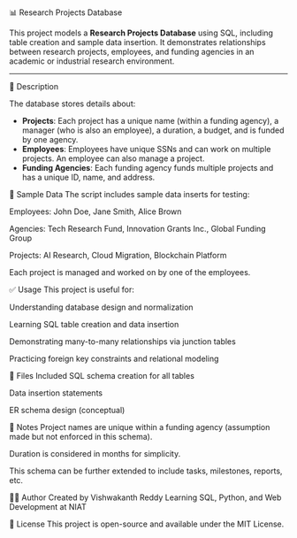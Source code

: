 📊 Research Projects Database

This project models a **Research Projects Database** using SQL, including table creation and sample data insertion. It demonstrates relationships between research projects, employees, and funding agencies in an academic or industrial research environment.

---

 🧩 Description

The database stores details about:

- **Projects**: Each project has a unique name (within a funding agency), a manager (who is also an employee), a duration, a budget, and is funded by one agency.
- **Employees**: Employees have unique SSNs and can work on multiple projects. An employee can also manage a project.
- **Funding Agencies**: Each funding agency funds multiple projects and has a unique ID, name, and address.


📝 Sample Data
The script includes sample data inserts for testing:

Employees: John Doe, Jane Smith, Alice Brown

Agencies: Tech Research Fund, Innovation Grants Inc., Global Funding Group

Projects: AI Research, Cloud Migration, Blockchain Platform

Each project is managed and worked on by one of the employees.




✅ Usage
This project is useful for:

Understanding database design and normalization

Learning SQL table creation and data insertion

Demonstrating many-to-many relationships via junction tables

Practicing foreign key constraints and relational modeling





📂 Files Included
SQL schema creation for all tables

Data insertion statements

ER schema design (conceptual)




📌 Notes
Project names are unique within a funding agency (assumption made but not enforced in this schema).

Duration is considered in months for simplicity.

This schema can be further extended to include tasks, milestones, reports, etc.




👨‍💻 Author
Created by Vishwakanth Reddy
Learning SQL, Python, and Web Development at NIAT




🔗 License
This project is open-source and available under the MIT License.
